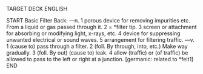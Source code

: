 TARGET DECK
ENGLISH

START
Basic
Filter
Back: —n. 1 porous device for removing impurities etc. From a liquid or gas passed through it. 2 = *filter tip. 3 screen or attachment for absorbing or modifying light, x-rays, etc. 4 device for suppressing unwanted electrical or sound waves. 5 arrangement for filtering traffic. —v. 1 (cause to) pass through a filter. 2 (foll. By through, into, etc.) Make way gradually. 3 (foll. By out) (cause to) leak. 4 allow (traffic) or (of traffic) be allowed to pass to the left or right at a junction. [germanic: related to *felt1]
END
